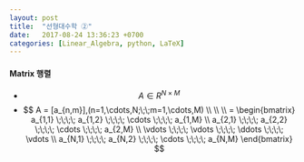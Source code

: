 ```yaml
---
layout: post
title:  "선형대수학 ②"
date:   2017-08-24 13:36:23 +0700
categories: [Linear_Algebra, python, LaTeX]
---
```


#### Matrix 행렬
- $$ A \in R^{N\times M} $$
- $$ A = [a_{n,m}],(n=1,\cdots,N;\;\;m=1,\cdots,M) \\ \\ \\ = \begin{bmatrix} a_{1,1} \;\;\;\; a_{1,2} \;\;\;\; \cdots \;\;\;\; a_{1,M} \\ a_{2,1} \;\;\;\; a_{2,2} \;\;\;\; \cdots \;\;\;\; a_{2,M} \\ \vdots \;\;\;\; \vdots \;\;\;\; \ddots \;\;\;\; \vdots \\ a_{N,1} \;\;\;\; a_{N,2} \;\;\;\; \cdots \;\;\;\; a_{N,M} \end{bmatrix} $$
